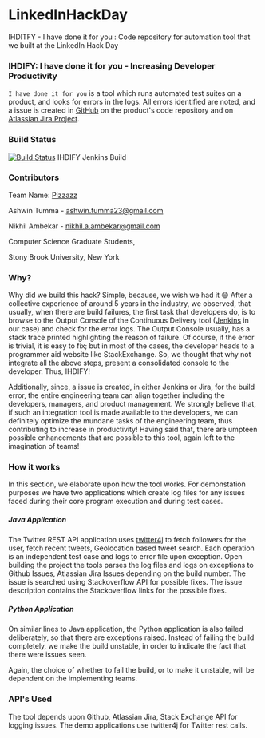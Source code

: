 # LinkedInHackDay
IHDITFY - I have done it for you : Code repository for automation tool that we built at the LinkedIn Hack Day

### IHDIFY: I have done it for you - Increasing Developer Productivity
`I have done it for you` is a tool which runs automated test suites on a product, and looks for errors in the logs. All errors identified are noted, and a issue is created in [GitHub](https://github.com/ashwintumma23/LinkedInHackDay) on the product's code repository and on [Atlassian Jira Project](https://linkedinhackday.atlassian.net/projects/LHD).

### Build Status
[![Build Status](http://ec2-52-10-66-119.us-west-2.compute.amazonaws.com:8080/job/LinkedInHackDay/badge/icon)](http://ec2-52-10-66-119.us-west-2.compute.amazonaws.com:8080/job/LinkedInHackDay) IHDIFY Jenkins Build

### Contributors
Team Name: [Pizzazz](https://www.google.com/search?q=pizzazz) 

Ashwin Tumma - ashwin.tumma23@gmail.com

Nikhil Ambekar - nikhil.a.ambekar@gmail.com

Computer Science Graduate Students,

Stony Brook University, New York

### Why?
Why did we build this hack? Simple, because, we wish we had it :smile: After a collective experience of around 5 years in the industry, we observed, that usually, when there are build failures, the first task that developers do, is to browse to the Output Console of the Continuous Delivery tool ([Jenkins](http://ec2-52-10-66-119.us-west-2.compute.amazonaws.com:8080/job/LinkedInHackDay/) in our case) and check for the error logs. The Output Console usually, has a stack trace printed highlighting the reason of failure. Of course, if the error is trivial, it is easy to fix; but in most of the cases, the developer heads to a programmer aid website like StackExchange. So, we thought that why not integrate all the above steps, present a consolidated console to the developer. Thus, IHDIFY!

Additionally, since, a issue is created, in either Jenkins or Jira, for the build error, the entire engineering team can align together including the developers, managers, and product management. We strongly believe that, if such an integration tool is made available to the developers, we can definitely optimize the mundane tasks of the engineering team, thus contributing to increase in productivity! Having said that, there are umpteen possible enhancements that are possible to this tool, again left to the imagination of teams! 

### How it works
In this section, we elaborate upon how the tool works. For demonstation purposes we have two applications which create log files for any issues faced during their core program execution and during test cases.

##### Java Application
The Twitter REST API application uses [twitter4j](http://twitter4j.org) to fetch followers for the user, fetch recent tweets, Geolocation based tweet search. Each operation is an independent test case and logs to error file upon exception. Open building the project the tools parses the log files and logs on exceptions to Github Issues, Atlassian Jira Issues depending on the build number. The issue is searched using Stackoverflow API for possible fixes. The issue description contains the Stackoverflow links for the possible fixes.

##### Python Application
On similar lines to Java application, the Python application is also failed deliberately, so that there are exceptions raised. Instead of failing the build completely, we make the build unstable, in order to indicate the fact that there were issues seen. 

Again, the choice of whether to fail the build, or to make it unstable, will be dependent on the implementing teams.

### API's Used
The tool depends upon Github, Atlassian Jira, Stack Exchange API for logging issues. The demo applications use twitter4j for Twitter rest calls.
